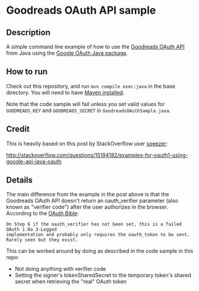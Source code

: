 Goodreads OAuth API sample
==============================


Description
---------------
A simple command line example of how to use the [Goodreads OAuth API](https://www.goodreads.com/api/)
from Java using the [Google OAuth Java package](https://code.google.com/p/google-oauth-java-client/).

How to run
---------------

Check out this repository, and run ```mvn compile exec:java``` in the base directory. You will need to have [Maven installed](https://maven.apache.org/install.html).

Note that the code sample will fail unless you set valid values for ```GOODREADS_KEY``` and ```GOODREADS_SECRET``` in ```GoodreadsOAuthSample.java```.

Credit
---------------
This is heavily based on this post by StackOverflow user [sqeezer](http://stackoverflow.com/users/587574/sqeezer):

http://stackoverflow.com/questions/15194182/examples-for-oauth1-using-google-api-java-oauth

Details
---------------
The main difference from the example in the post above is that the Goodreads OAuth API doesn't
return an oauth_verifier parameter (also known as "verifier code") after the user authorizes in
the browser. According to the [OAuth Bible](http://oauthbible.com/#oauth-10a-three-legged):

```
On Step 6 if the oauth_verifier has not been set, this is a failed OAuth 1.0a 3-Legged
implementation and probably only requires the oauth_token to be sent.
Rarely seen but they exist.
```

This can be worked around by doing as described in the code sample in this repo:
* Not doing anything with verifier code
* Setting the signer's tokenSharedSecret to the temporary token's shared secret when retrieving the "real" OAuth token


